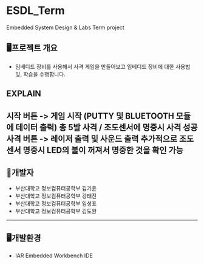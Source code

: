 # ESDL_Term
Embedded System Design &amp; Labs Term project 
## 🖥️프로젝트 개요
- 임베디드 장비를 사용해서 사격 게임을 만들어보고 임베디드 장비에 대한 사용법 및, 학습을 수행합니다.  
## EXPLAIN
시작 버튼 -> 게임 시작 (PUTTY 및 BLUETOOTH 모듈에 데이터 출력)
총 5발 사격 / 조도센서에 명중시 사격 성공
사격 버튼 -> 레이저 출력 및 사운드 출력
추가적으로 조도센서 명중시 LED의 불이 꺼져서 명중한 것을 확인 가능
---
## 🤗개발자
- 부산대학교 정보컴퓨터공학부 김기윤
- 부산대학교 정보컴퓨터공학부 강태진
- 부산대학교 정보컴퓨터공학부 임성표
- 부산대학교 정보컴퓨터공학부 김도완
---
## 🖥️개발환경
- IAR Embedded Workbench IDE
